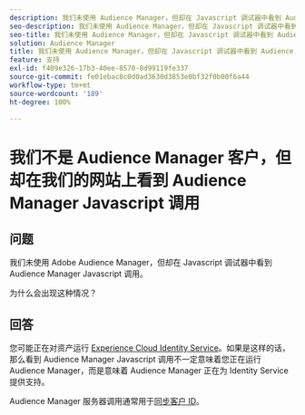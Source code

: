 ```yaml
---
description: 我们未使用 Audience Manager，但却在 Javascript 调试器中看到 Audience Manager Javascript 调用，这是为什么？
seo-description: 我们未使用 Audience Manager，但却在 Javascript 调试器中看到 Audience Manager Javascript 调用，这是为什么？
seo-title: 我们未使用 Audience Manager，但却在 Javascript 调试器中看到 Audience Manager Javascript 调用，这是为什么？
solution: Audience Manager
title: 我们未使用 Audience Manager，但却在 Javascript 调试器中看到 Audience Manager Javascript 调用，这是为什么？
feature: 支持
exl-id: f409e326-17b3-40ee-8570-8d99119fe337
source-git-commit: fe01ebac8c0d0ad3630d3853e0bf32f0b00f6a44
workflow-type: tm+mt
source-wordcount: '189'
ht-degree: 100%

---
```


# 我们不是 Audience Manager 客户，但却在我们的网站上看到 Audience Manager Javascript 调用

## 问题

我们未使用 Adobe Audience Manager，但却在 Javascript 调试器中看到 Audience Manager Javascript 调用。

为什么会出现这种情况？

## 回答

您可能正在对资产运行 [Experience Cloud Identity Service](https://docs.adobe.com/content/help/zh-Hans/id-service/using/home.html)。如果是这样的话，那么看到 Audience Manager Javascript 调用不一定意味着您正在运行 Audience Manager，而是意味着 Audience Manager 正在为 Identity Service 提供支持。

Audience Manager 服务器调用通常用于[同步客户 ID](https://docs.adobe.com/content/help/zh-Hans/id-service/using/id-service-api/methods/setcustomerids.html)。
